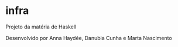 # infra

Projeto da matéria de Haskell

Desenvolvido por Anna Haydée, Danubia Cunha e Marta Nascimento
